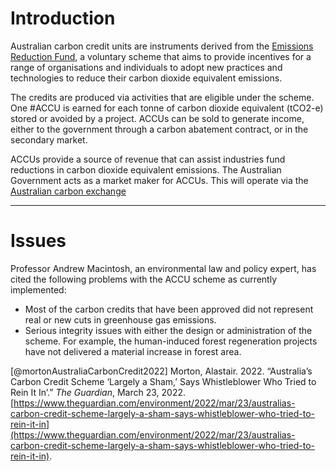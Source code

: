 # Introduction 
Australian carbon credit units are instruments derived from the [Emissions Reduction Fund](http://www.cleanenergyregulator.gov.au/ERF/About-the-Emissions-Reduction-Fund), a voluntary scheme that aims to provide incentives for a range of organisations and individuals to adopt new practices and technologies to reduce their carbon dioxide equivalent emissions.

The credits are produced via activities that are eligible under the scheme. One #ACCU is earned for each tonne of carbon dioxide equivalent (tCO2-e) stored or avoided by a project. ACCUs can be sold to generate income, either to the government through a carbon abatement contract, or in the secondary market.

ACCUs provide a source of revenue that can assist industries fund reductions in carbon dioxide equivalent emissions. The Australian Government acts as a market maker for ACCUs. This will operate via the [Australian carbon exchange](http://www.cleanenergyregulator.gov.au/Infohub/Markets/australian-carbon-exchange) 

---
# Issues
Professor Andrew Macintosh, an environmental law and policy expert, has cited the following problems with the ACCU scheme as currently implemented:
- Most of the carbon credits that have been approved did not represent real or new cuts in greenhouse gas emissions.
- Serious integrity issues with either the design or administration of the scheme. For example, the human-induced forest regeneration projects have not delivered a material increase in forest area.

[@mortonAustraliaCarbonCredit2022] 
Morton, Alastair. 2022. “Australia’s Carbon Credit Scheme ‘Largely a Sham,’ Says Whistleblower Who Tried to Rein It In’.” _The Guardian_, March 23, 2022. [https://www.theguardian.com/environment/2022/mar/23/australias-carbon-credit-scheme-largely-a-sham-says-whistleblower-who-tried-to-rein-it-in](https://www.theguardian.com/environment/2022/mar/23/australias-carbon-credit-scheme-largely-a-sham-says-whistleblower-who-tried-to-rein-it-in).
